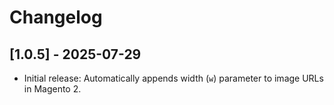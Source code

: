 # Changelog

## [1.0.5] - 2025-07-29
- Initial release: Automatically appends width (`w`) parameter to image URLs in Magento 2.
